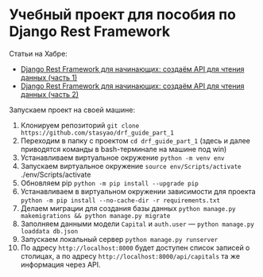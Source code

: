 # Учебный проект для пособия по Django Rest Framework

Статьи на Хабре:
+ [Django Rest Framework для начинающих: создаём API для чтения данных (часть 1)](https://habr.com/ru/company/yandex_praktikum/blog/561696/)
+ [Django Rest Framework для начинающих: создаём API для чтения данных (часть 2)](https://habr.com/ru/company/yandex_praktikum/blog/562050/)

Запускаем проект на своей машине: 

1. Клонируем репозиторий `git clone https://github.com/stasyao/drf_guide_part_1`
2. Переходим в папку с проектом `cd drf_guide_part_1` (здесь и далее приводятся команды в bash-терминале на машине под win)
3. Устанавливаем виртуальное окружение `python -m venv env`
4. Запускаем виртуальное окружение `source env/Scripts/activate` ./env/Scripts/activate  
5. Обновляем pip `python -m pip install --upgrade pip`
6. Устанавливаем в виртуальном окружении зависимости для проекта `python -m pip install --no-cache-dir -r requirements.txt`
7. Делаем миграции для создания базы данных `python manage.py makemigrations && python manage.py migrate`
8. Заполняем данными модели `Capital` и `auth.user` &mdash; `python manage.py loaddata db.json`
9. Запускаем локальный сервер `python manage.py runserver`
10. По адресу `http://localhost:8000` будет доступен список записей о столицах, a по адресу `http://localhost:8000/api/capitals` та же информация через API.
